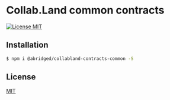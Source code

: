 # Collab.Land common contracts

[![License MIT][license-image]][license-url]

## Installation

```bash
$ npm i @abridged/collabland-contracts-common -S
```

## License

[MIT][license-url]

[license-image]: https://img.shields.io/badge/License-MIT-yellow.svg
[license-url]: https://github.com/abridged/collabland-contracts/blob/master/LICENSE
